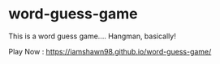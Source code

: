 # word-guess-game
This is a word guess game.... Hangman, basically!

Play Now : https://iamshawn98.github.io/word-guess-game/
